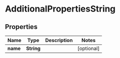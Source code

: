 

# AdditionalPropertiesString


## Properties

| Name | Type | Description | Notes |
|------------ | ------------- | ------------- | -------------|
|**name** | **String** |  |  [optional] |


